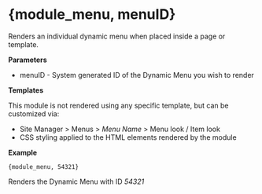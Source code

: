 # {module_menu, menuID}

Renders an individual dynamic menu when placed inside a page or template. 

**Parameters**

* menuID - System generated ID of the Dynamic Menu you wish to render

**Templates**

This module is not rendered using any specific template, but can be customized via:

* Site Manager > Menus > *Menu Name* > Menu look / Item look
* CSS styling applied to the HTML elements rendered by the module

**Example**

`{module_menu, 54321}`

Renders the Dynamic Menu with ID *54321*

